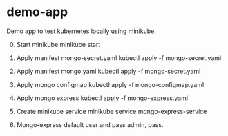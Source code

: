 # demo-app
Demo app to test kubernetes locally using minikube.

0. Start minikube
minikube start

1. Apply manifest mongo-secret.yaml
kubectl apply -f mongo-secret.yaml

2. Apply manifest mongo.yaml
kubectl apply -f mongo-secret.yaml

3. Apply mongo configmap
kubectl apply -f mongo-configmap.yaml

4. Apply mongo express
kubectl apply -f mongo-express.yaml

5. Create minikube service
minikube service mongo-express-service

6. Mongo-express default user and pass
admin, pass.
